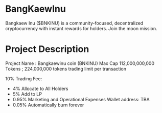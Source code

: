 
# BangKaewInu
Bangkaew Inu ($BNKINU) is a community-focused, decentralized cryptocurrency with instant rewards for holders. Join the moon mission. 

# Project Description 
Project Name : Bangkaewinu coin (BNKINU)
Max Cap 112,000,000,000 Tokens ; 224,000,000 tokens trading limit per transaction

10% Trading Fee:
 - 4% Allocate to All Holders
 - 5% Add to LP
 - 0.95% Marketing and Operational Expenses  Wallet address:  TBA
 - 0.05% Automatically burn forever 
 
 
 
